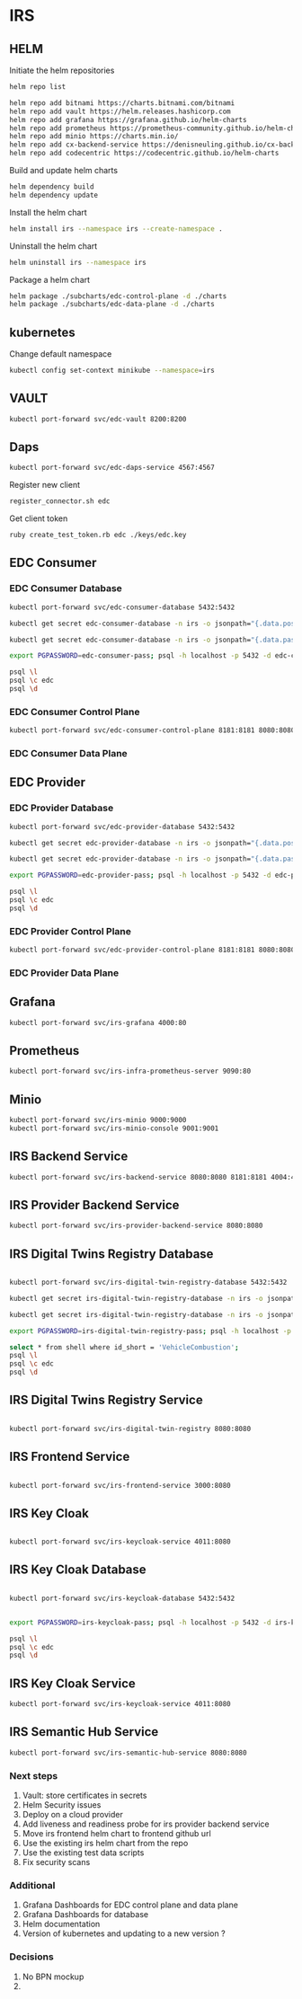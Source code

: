# IRS

## HELM

Initiate the helm repositories

``` bash
helm repo list

helm repo add bitnami https://charts.bitnami.com/bitnami
helm repo add vault https://helm.releases.hashicorp.com
helm repo add grafana https://grafana.github.io/helm-charts
helm repo add prometheus https://prometheus-community.github.io/helm-charts
helm repo add minio https://charts.min.io/
helm repo add cx-backend-service https://denisneuling.github.io/cx-backend-service
helm repo add codecentric https://codecentric.github.io/helm-charts

```

Build and update helm charts

``` bash
helm dependency build
helm dependency update
```

Install the helm chart

``` bash
helm install irs --namespace irs --create-namespace .
```

Uninstall the helm chart

``` bash
helm uninstall irs --namespace irs
```

Package a helm chart

``` bash
helm package ./subcharts/edc-control-plane -d ./charts
helm package ./subcharts/edc-data-plane -d ./charts

```

## kubernetes

Change default namespace

``` bash
kubectl config set-context minikube --namespace=irs
```

## VAULT

``` bash
kubectl port-forward svc/edc-vault 8200:8200
```

## Daps

``` bash
kubectl port-forward svc/edc-daps-service 4567:4567
```

Register new client

``` bash
register_connector.sh edc
```

Get client token

``` bash
ruby create_test_token.rb edc ./keys/edc.key
```

## EDC Consumer

### EDC Consumer Database

``` bash
kubectl port-forward svc/edc-consumer-database 5432:5432

kubectl get secret edc-consumer-database -n irs -o jsonpath="{.data.postgres-password}" | base64 -d

kubectl get secret edc-consumer-database -n irs -o jsonpath="{.data.password}" | base64 -d

export PGPASSWORD=edc-consumer-pass; psql -h localhost -p 5432 -d edc-consumer -U edc-consumer-user

psql \l
psql \c edc
psql \d

```

### EDC Consumer Control Plane

``` bash
kubectl port-forward svc/edc-consumer-control-plane 8181:8181 8080:8080
```

### EDC Consumer Data Plane

## EDC Provider

### EDC Provider Database

``` bash
kubectl port-forward svc/edc-provider-database 5432:5432

kubectl get secret edc-provider-database -n irs -o jsonpath="{.data.postgres-password}" | base64 -d

kubectl get secret edc-provider-database -n irs -o jsonpath="{.data.password}" | base64 -d

export PGPASSWORD=edc-provider-pass; psql -h localhost -p 5432 -d edc-provider -U edc-provider-user

psql \l
psql \c edc
psql \d

```

### EDC Provider Control Plane

``` bash
kubectl port-forward svc/edc-provider-control-plane 8181:8181 8080:8080
```

### EDC Provider Data Plane

## Grafana

``` bash
kubectl port-forward svc/irs-grafana 4000:80
```

## Prometheus

``` bash
kubectl port-forward svc/irs-infra-prometheus-server 9090:80
```

## Minio

``` bash
kubectl port-forward svc/irs-minio 9000:9000
kubectl port-forward svc/irs-minio-console 9001:9001
```

## IRS Backend Service

``` bash
kubectl port-forward svc/irs-backend-service 8080:8080 8181:8181 4004:4004
```

## IRS Provider Backend Service

``` bash
kubectl port-forward svc/irs-provider-backend-service 8080:8080
```

## IRS Digital Twins Registry Database

``` bash

kubectl port-forward svc/irs-digital-twin-registry-database 5432:5432

kubectl get secret irs-digital-twin-registry-database -n irs -o jsonpath="{.data.postgres-password}" | base64 -d

kubectl get secret irs-digital-twin-registry-database -n irs -o jsonpath="{.data.password}" | base64 -d

export PGPASSWORD=irs-digital-twin-registry-pass; psql -h localhost -p 5432 -d irs-digital-twin-registry -U irs-digital-twin-registry-user

select * from shell where id_short = 'VehicleCombustion';
psql \l
psql \c edc
psql \d
```

## IRS Digital Twins Registry Service

``` bash

kubectl port-forward svc/irs-digital-twin-registry 8080:8080
```

## IRS Frontend Service

``` bash

kubectl port-forward svc/irs-frontend-service 3000:8080
```

## IRS Key Cloak

``` bash

kubectl port-forward svc/irs-keycloak-service 4011:8080
```

## IRS Key Cloak Database

``` bash

kubectl port-forward svc/irs-keycloak-database 5432:5432


export PGPASSWORD=irs-keycloak-pass; psql -h localhost -p 5432 -d irs-keycloak -U irs-keycloak-user

psql \l
psql \c edc
psql \d
```

## IRS Key Cloak Service

``` bash
kubectl port-forward svc/irs-keycloak-service 4011:8080
```

## IRS Semantic Hub Service

``` bash
kubectl port-forward svc/irs-semantic-hub-service 8080:8080
```

### Next steps

1. Vault: store certificates in secrets
2. Helm Security issues
3. Deploy on a cloud provider
4. Add liveness and readiness probe for irs provider backend service
5. Move irs frontend helm chart to frontend github url
6. Use the existing irs helm chart from the repo
7. Use the existing test data scripts
8. Fix security scans

### Additional

1. Grafana Dashboards for EDC control plane and data plane
2. Grafana Dashboards for database
3. Helm documentation
4. Version of kubernetes and updating to a new version ?

### Decisions

1. No BPN mockup
2. 
